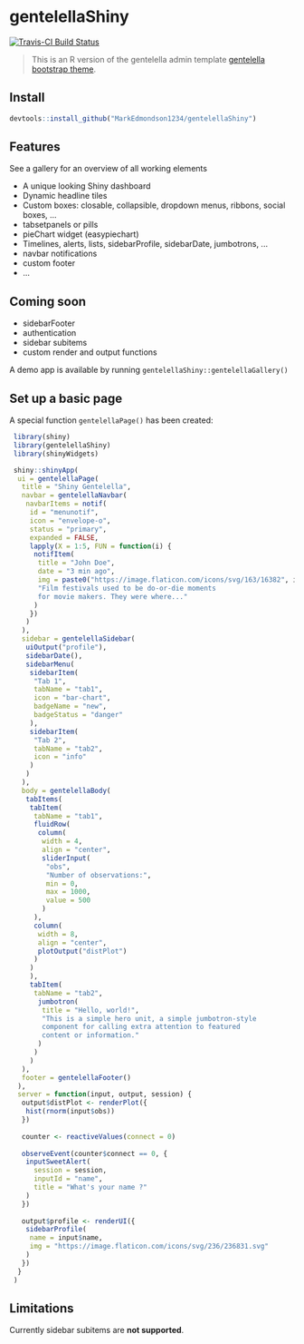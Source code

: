 # gentelellaShiny

[![Travis-CI Build Status](https://travis-ci.org/MarkEdmondson1234/gentelellaShiny.svg?branch=master)](https://travis-ci.org/MarkEdmondson1234/gentelellaShiny)

> This is an R version of the gentelella admin template
[gentelella bootstrap theme](https://github.com/puikinsh/gentelella).

## Install

```r
devtools::install_github("MarkEdmondson1234/gentelellaShiny")
```

## Features

See a gallery for an overview of all working elements

* A unique looking Shiny dashboard
* Dynamic headline tiles
* Custom boxes: closable, collapsible, dropdown menus, ribbons, social boxes, ...
* tabsetpanels or pills
* pieChart widget (easypiechart)
* Timelines, alerts, lists, sidebarProfile, sidebarDate, jumbotrons, ...
* navbar notifications
* custom footer
* ...

## Coming soon

* sidebarFooter
* authentication
* sidebar subitems
* custom render and output functions

A demo app is available by running `gentelellaShiny::gentelellaGallery()`


## Set up a basic page

A special function `gentelellaPage()` has been created:

```r
 library(shiny)
 library(gentelellaShiny)
 library(shinyWidgets)

 shiny::shinyApp(
  ui = gentelellaPage(
   title = "Shiny Gentelella",
   navbar = gentelellaNavbar(
    navbarItems = notif(
     id = "menunotif",
     icon = "envelope-o",
     status = "primary",
     expanded = FALSE,
     lapply(X = 1:5, FUN = function(i) {
      notifItem(
       title = "John Doe",
       date = "3 min ago",
       img = paste0("https://image.flaticon.com/icons/svg/163/16382", i,".svg"),
       "Film festivals used to be do-or-die moments
       for movie makers. They were where..."
      )
     })
    )
   ),
   sidebar = gentelellaSidebar(
    uiOutput("profile"),
    sidebarDate(),
    sidebarMenu(
     sidebarItem(
      "Tab 1",
      tabName = "tab1", 
      icon = "bar-chart", 
      badgeName = "new",
      badgeStatus = "danger"
     ),
     sidebarItem(
      "Tab 2",
      tabName = "tab2", 
      icon = "info"
     )
    )
   ),
   body = gentelellaBody(
    tabItems(
     tabItem(
      tabName = "tab1",
      fluidRow(
       column(
        width = 4,
        align = "center",
        sliderInput(
         "obs",
         "Number of observations:",
         min = 0,
         max = 1000,
         value = 500
        )
      ),
      column(
       width = 8,
       align = "center",
       plotOutput("distPlot")
      )
     )
     ),
     tabItem(
      tabName = "tab2",
       jumbotron(
        title = "Hello, world!",
        "This is a simple hero unit, a simple jumbotron-style
        component for calling extra attention to featured
        content or information."
       )
      )
     )
   ),
   footer = gentelellaFooter()
  ),
  server = function(input, output, session) {
   output$distPlot <- renderPlot({
    hist(rnorm(input$obs))
   })
   
   counter <- reactiveValues(connect = 0)
   
   observeEvent(counter$connect == 0, {
    inputSweetAlert(
      session = session, 
      inputId = "name",
      title = "What's your name ?"
    )
   })
   
   output$profile <- renderUI({
    sidebarProfile(
     name = input$name,
     img = "https://image.flaticon.com/icons/svg/236/236831.svg"
    )
   })
  }
 )

```

## Limitations
Currently sidebar subitems are **not supported**.
